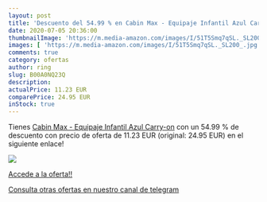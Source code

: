 ```yaml
---
layout: post
title: 'Descuento del 54.99 % en Cabin Max - Equipaje Infantil Azul Carry'
date: 2020-07-05 20:36:00
thumbnailImage: 'https://m.media-amazon.com/images/I/51T5Smq7qSL._SL200_.jpg'
images: [ 'https://m.media-amazon.com/images/I/51T5Smq7qSL._SL200_.jpg' ]
comments: true
category: ofertas
author: ring
slug: B00A0NQ23Q
description:
actualPrice: 11.23 EUR
comparePrice: 24.95 EUR
inStock: true
---
```


Tienes [Cabin Max - Equipaje Infantil Azul Carry-on](https://www.amazon.com/dp/B00A0NQ23Q/?tag=redken08-20) con un 54.99 % de descuento con precio de oferta de 11.23 EUR (original: 24.95 EUR) en el siguiente enlace!

[![](https://m.media-amazon.com/images/I/51T5Smq7qSL._SL200_.jpg)](https://www.amazon.com/dp/B00A0NQ23Q/?tag=redken08-20)

[Accede a la oferta!!](https://www.amazon.com/dp/B00A0NQ23Q/?tag=redken08-20)

[Consulta otras ofertas en nuestro canal de telegram](https://t.me/s/ofertas25)
